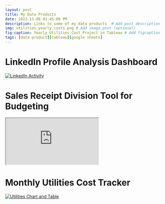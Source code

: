 ```yaml
---
layout: post
title: My Data Products
date: 2022-11-08 01:45:00 PM
description: Links to some of my data products  # Add post description (optional)
img: utilities_yearly_costs.png # Add image post (optional)
fig-caption: Yearly Utilities Cost Project in Tableau # Add figcaption (optional)
tags: [data product][tableau][google sheets]
---
```


# LinkedIn Profile Analysis Dashboard
<div class='tableauPlaceholder' id='viz1667940906081' style='position: relative'><noscript><a href='#'><img alt='LinkedIn Activity ' src='https:&#47;&#47;public.tableau.com&#47;static&#47;images&#47;Li&#47;LinkedInDataDashboard&#47;Dashboard1&#47;1_rss.png' style='border: none' /></a></noscript><object class='tableauViz'  style='display:none;'><param name='host_url' value='https%3A%2F%2Fpublic.tableau.com%2F' /> <param name='embed_code_version' value='3' /> <param name='site_root' value='' /><param name='name' value='LinkedInDataDashboard&#47;Dashboard1' /><param name='tabs' value='no' /><param name='toolbar' value='yes' /><param name='static_image' value='https:&#47;&#47;public.tableau.com&#47;static&#47;images&#47;Li&#47;LinkedInDataDashboard&#47;Dashboard1&#47;1.png' /> <param name='animate_transition' value='yes' /><param name='display_static_image' value='yes' /><param name='display_spinner' value='yes' /><param name='display_overlay' value='yes' /><param name='display_count' value='yes' /><param name='language' value='en-US' /></object></div>                <script type='text/javascript'>                    var divElement = document.getElementById('viz1667940906081');                    var vizElement = divElement.getElementsByTagName('object')[0];                    if ( divElement.offsetWidth > 800 ) { vizElement.style.width='100%';vizElement.style.height=(divElement.offsetWidth*0.75)+'px';} else if ( divElement.offsetWidth > 500 ) { vizElement.style.width='100%';vizElement.style.height=(divElement.offsetWidth*0.75)+'px';} else { vizElement.style.width='100%';vizElement.style.height='1227px';}                     var scriptElement = document.createElement('script');                    scriptElement.src = 'https://public.tableau.com/javascripts/api/viz_v1.js';                    vizElement.parentNode.insertBefore(scriptElement, vizElement);                </script>


# Sales Receipt Division Tool for Budgeting
<iframe src="https://docs.google.com/spreadsheets/d/e/2PACX-1vRRArZ1Fcc1TasXl1HrbdItEEELFApgA2XNohb-gNj8NoozeLpSgcDEf3vPyo-uNjOiIIp8kkiXlu38/pubhtml?widget=true&amp;headers=false"></iframe>


# Monthly Utilities Cost Tracker
<div class='tableauPlaceholder' id='viz1667940792588' style='position: relative'><noscript><a href='#'><img alt='Utilities Chart and Table ' src='https:&#47;&#47;public.tableau.com&#47;static&#47;images&#47;Sy&#47;SyracuseUtilities&#47;UtilitiesChartandTable&#47;1_rss.png' style='border: none' /></a></noscript><object class='tableauViz'  style='display:none;'><param name='host_url' value='https%3A%2F%2Fpublic.tableau.com%2F' /> <param name='embed_code_version' value='3' /> <param name='site_root' value='' /><param name='name' value='SyracuseUtilities&#47;UtilitiesChartandTable' /><param name='tabs' value='no' /><param name='toolbar' value='yes' /><param name='static_image' value='https:&#47;&#47;public.tableau.com&#47;static&#47;images&#47;Sy&#47;SyracuseUtilities&#47;UtilitiesChartandTable&#47;1.png' /> <param name='animate_transition' value='yes' /><param name='display_static_image' value='yes' /><param name='display_spinner' value='yes' /><param name='display_overlay' value='yes' /><param name='display_count' value='yes' /><param name='language' value='en-US' /></object></div>                <script type='text/javascript'>                    var divElement = document.getElementById('viz1667940792588');                    var vizElement = divElement.getElementsByTagName('object')[0];                    if ( divElement.offsetWidth > 800 ) { vizElement.style.width='100%';vizElement.style.height=(divElement.offsetWidth*0.75)+'px';} else if ( divElement.offsetWidth > 500 ) { vizElement.style.width='100%';vizElement.style.height=(divElement.offsetWidth*0.75)+'px';} else { vizElement.style.width='100%';vizElement.style.height='827px';}                     var scriptElement = document.createElement('script');                    scriptElement.src = 'https://public.tableau.com/javascripts/api/viz_v1.js';                    vizElement.parentNode.insertBefore(scriptElement, vizElement);                </script>